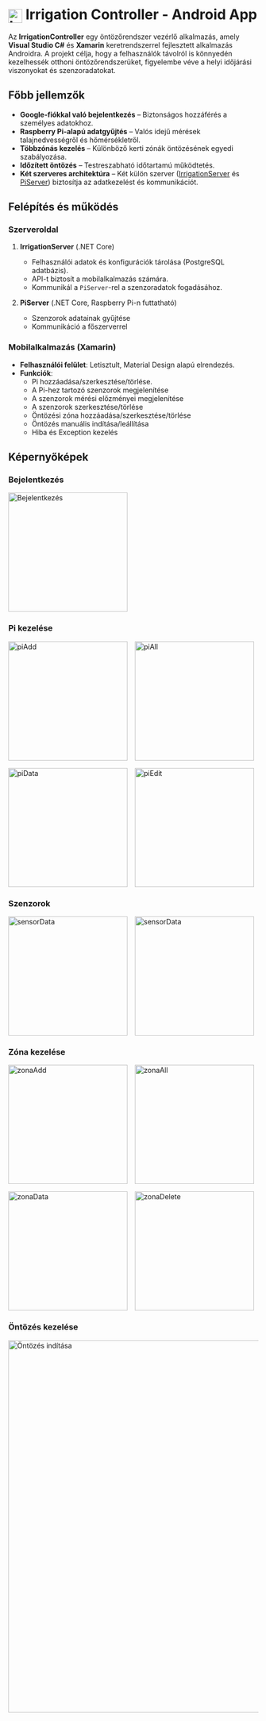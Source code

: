 # <img src="https://github.com/user-attachments/assets/14c80afa-7b0e-418a-88bb-c34fc31a8360" alt="Logo" style="height: 1em; vertical-align: middle;" /> Irrigation Controller - Android App



Az **IrrigationController** egy öntözőrendszer vezérlő alkalmazás, amely **Visual Studio C#** és **Xamarin** keretrendszerrel fejlesztett alkalmazás Androidra. A projekt célja, hogy a felhasználók távolról is könnyedén kezelhessék otthoni öntözőrendszerüket, figyelembe véve a helyi időjárási viszonyokat és szenzoradatokat.

## Főbb jellemzők
- **Google-fiókkal való bejelentkezés** – Biztonságos hozzáférés a személyes adatokhoz.  
- **Raspberry Pi-alapú adatgyűjtés** – Valós idejű mérések talajnedvességről és hőmérsékletről.  
- **Többzónás kezelés** – Különböző kerti zónák öntözésének egyedi szabályozása.  
- **Időzített öntözés** – Testreszabható időtartamú működtetés.  
- **Két szerveres architektúra** – Két külön szerver ([IrrigationServer](https://github.com/dkpeti/IrrigationServer) és [PiServer](https://github.com/dkpeti/PiServer)) biztosítja az adatkezelést és kommunikációt.  

## Felépítés és működés

### Szerveroldal
1. **IrrigationServer** (.NET Core)  
   - Felhasználói adatok és konfigurációk tárolása (PostgreSQL adatbázis).  
   - API-t biztosít a mobilalkalmazás számára.  
   - Kommunikál a `PiServer`-rel a szenzoradatok fogadásához.  

2. **PiServer** (.NET Core, Raspberry Pi-n futtatható)  
   - Szenzorok adatainak gyűjtése
   - Kommunikáció a főszerverrel

### Mobilalkalmazás (Xamarin)  
- **Felhasználói felület**: Letisztult, Material Design alapú elrendezés.  
- **Funkciók**:  
  - Pi hozzáadása/szerkesztése/törlése.  
  - A Pi-hez tartozó szenzorok megjelenítése
  - A szenzorok mérési előzményei megjelenítése
  - A szenzorok szerkesztése/törlése
  - Öntözési zóna hozzáadása/szerkesztése/törlése
  - Öntözés manuális indítása/leállítása
  - Hiba és Exception kezelés

## Képernyőképek

### Bejelentkezés
<img src="https://github.com/user-attachments/assets/d96072b9-6989-44ee-8cb2-03724ea3fdc8" alt="Bejelentkezés" width="240px" title="Bejelentkezési képernyő"/>

### Pi kezelése
<div style="display: flex; flex-wrap: wrap; gap: 15px; margin-bottom: 20px;">
  <img src="https://github.com/user-attachments/assets/ca567ab1-1757-40e1-a8bc-9fd386cb8fc5" alt="piAdd" width="240px"/>
  <img src="https://github.com/user-attachments/assets/8f88ec15-38a8-4eb4-94fa-3ccc89dd1673" alt="piAll" width="240px"/>
  <img src="https://github.com/user-attachments/assets/5d0ad9e4-2b64-4c49-a384-ce103229e3b1" alt="piData" width="240px"/>
  <img src="https://github.com/user-attachments/assets/d1db3bcd-44d1-455a-9606-0ca6e591492c" alt="piEdit" width="240px"/>
</div>

### Szenzorok
<div style="display: flex; flex-wrap: wrap; gap: 15px; margin-bottom: 20px;">
  <img src="https://github.com/user-attachments/assets/b8c55132-5ffe-4268-8d76-d98e07b30c6a" alt="sensorData" width="240px"/>
  <img src="https://github.com/user-attachments/assets/cee2a446-5e1b-45bc-9cd6-034e9ee85969" alt="sensorData" width="240px"/>
</div>

### Zóna kezelése
<div style="display: flex; flex-wrap: wrap; gap: 15px; margin-bottom: 20px;">
  <img src="https://github.com/user-attachments/assets/a6612352-2e49-433f-b595-0dbc5e669d70" alt="zonaAdd" width="240px"/>
  <img src="https://github.com/user-attachments/assets/7135b152-c856-4082-abc5-226eb18f2663" alt="zonaAll" width="240px"/>
  <img src="https://github.com/user-attachments/assets/bdcaa8c8-410a-4599-ba55-e8d8b3a05f93" alt="zonaData" width="240px"/>
  <img src="https://github.com/user-attachments/assets/e85d3ce1-a63f-49b7-af89-2ec25d685e42" alt="zonaDelete" width="240px"/>
</div>

### Öntözés kezelése
<img src="https://github.com/user-attachments/assets/b706739f-5d09-4ec5-bd61-62c11b15faf7" alt="Öntözés indítása" width="750px"/>
